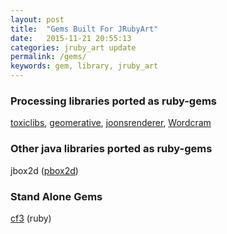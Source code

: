 ```yaml
---
layout: post
title:  "Gems Built For JRubyArt"
date:   2015-11-21 20:55:13
categories: jruby_art update
permalink: /gems/
keywords: gem, library, jruby_art
---
```


### Processing libraries ported as ruby-gems

[toxiclibs][tox], [geomerative][geom], [joonsrenderer][joons], [Wordcram][wordcram]

### Other java libraries ported as ruby-gems

jbox2d ([pbox2d][jbox2d])

### Stand Alone Gems

[cf3][cf3] (ruby)

[tox]:https://github.com/ruby-processing/toxicgem
[geom]:https://ruby-processing.github.io/geomerativegem/
[jbox2d]:https://github.com/ruby-processing/jbox2d
[cf3]:https://github.com/monkstone/cf3ruby
[joons]:https://ruby-processing.github.io/joonsrenderer/
[wordcram]:https://github.com/ruby-processing/WordCram/
